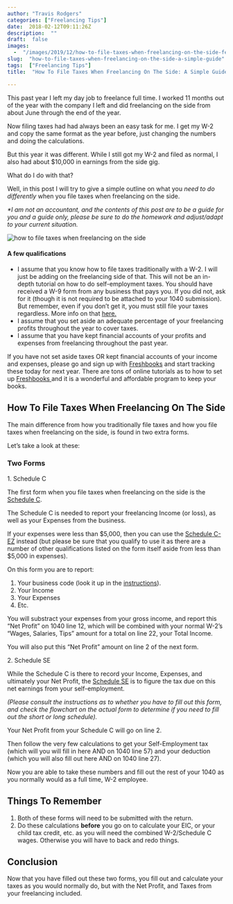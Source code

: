 ```yaml
---
author: "Travis Rodgers"
categories: ["Freelancing Tips"]
date:  2018-02-12T09:11:26Z
description:  ""
draft:  false
images: 
  -  "/images/2019/12/how-to-file-taxes-when-freelancing-on-the-side-featured.jpg"
slug:  "how-to-file-taxes-when-freelancing-on-the-side-a-simple-guide"
tags:  ["Freelancing Tips"]
title:  "How To File Taxes When Freelancing On The Side: A Simple Guide"

---
```



<p>This past year I left my day job to freelance full time. I worked 11 months out of the year with the company I left and did freelancing on the side from about June through the end of the year. </p>
<p>Now filing taxes had had always been an easy task for me. I get my W-2 and copy the same format as the year before, just changing the numbers and doing the calculations. </p>
<p>But this year it was different. While I still got my W-2 and filed as normal, I also had about $10,000 in earnings from the side gig. </p>
<p>What do I do with that?</p>
<p>Well, in this post I will try to give a simple outline on what you <em>need to do differently</em> when you file taxes when freelancing on the side. </p>
<p><em>*I am not an accountant, and the contents of this post are to be a guide for you and a guide only, please be sure to do the homework and adjust/adapt to your current situation.</em></p>
<p class="aligncenter">										<img src="/images/2019/12/how-to-file-taxes-when-freelancing-on-the-side-pinterest.jpg" alt="how to file taxes when freelancing on the side" />											</p>
<h4>A few qualifications</h4>
<ul>
<li >
										I assume that you know how to file taxes traditionally with a W-2. I will just be adding on the freelancing side of that. This will not be an in-depth tutorial on how to do self-employment taxes. You should have received a W-9 form from any business that pays you. If you did not, ask for it (though it is not required to be attached to your 1040 submission). But remember, even if you don&#8217;t get it, you must still file your taxes regardless. More info on that <a href="https://www.fool.com/taxes/2015/05/20/what-is-a-w9.aspx" target="_blank">here.</a>
									</li>
<li >
										I assume that you set aside an adequate percentage of your freelancing profits throughout the year to cover taxes.
									</li>
<li >
										I assume that you have kept financial accounts of your profits and expenses from freelancing throughout the past year.
									</li>
</ul>
<p>If you have not set aside taxes OR kept financial accounts of your income and expenses, please go and sign up with <a href="/recommends/freshbooks" target="_blank" rel="noopener">Freshbooks</a> and start tracking these today for next year. There are tons of online tutorials as to how to set up <a href="/recommends/freshbooks" target="_blank" rel="noopener">Freshbooks </a>and it is a wonderful and affordable program to keep your books. </p>
<h2>How To File Taxes When Freelancing On The Side</h2>
<p>The main difference from how you traditionally file taxes and how you file taxes when freelancing on the side, is found in two extra forms.</p>
<p>Let&#8217;s take a look at these:</p>
<h3>Two Forms</h3>
<p>1. Schedule C</p>
<p>The first form when you file taxes when freelancing on the side is the <a href="https://www.irs.gov/pub/irs-pdf/f1040sc.pdf" target="_blank" rel="noopener">Schedule C</a>. </p>
<p>The Schedule C is needed to report your freelancing Income (or loss), as well as your Expenses from the business. </p>
<p>If your expenses were less than $5,000, then you can use the <a href="https://www.irs.gov/pub/irs-pdf/f1040sce.pdf" target="_blank" rel="noopener">Schedule C-EZ</a> instead (but please be sure that you qualify to use it as there are a number of other qualifications listed on the form itself aside from less than $5,000 in expenses). </p>
<p>On this form you are to report:</p>
<ol>
<li>Your business code (look it up in the <a href="https://www.irs.gov/pub/irs-pdf/i1040sc.pdf" target="_blank" rel="noopener">instructions</a>).</li>
<li>Your Income</li>
<li>Your Expenses</li>
<li>Etc.</li>
</ol>
<p>You will substract your expenses from your gross income, and report this &#8220;Net Profit&#8221; on 1040 line 12, which will be combined with your normal W-2&#8217;s &#8220;Wages, Salaries, Tips&#8221; amount for a total on line 22, your Total Income. </p>
<p>You will also put this &#8220;Net Profit&#8221; amount on line 2 of the next form.</p>
<p>2. Schedule SE</p>
<p>While the Schedule C is there to record your Income, Expenses, and ultimately your Net Profit, the <a href="https://www.irs.gov/pub/irs-pdf/f1040sse.pdf" target="_blank" rel="noopener">Schedule SE</a> is to figure the tax due on this net earnings from your self-employment.</p>
<p><em>(Please consult the instructions as to whether you have to fill out this form, and check the flowchart on the actual form to determine if you need to fill out the short or long schedule). </em></p>
<p>Your Net Profit from your Schedule C will go on line 2.</p>
<p>Then follow the very few calculations to get your Self-Employment tax (which will you will fill in here AND on 1040 line 57) and your deduction (which you will also fill out here AND on 1040 line 27). </p>
<p>Now you are able to take these numbers and fill out the rest of your 1040 as you normally would as a full time, W-2 employee. </p>
<h2>Things To Remember</h2>
<ol>
<li>Both of these forms will need to be submitted with the return.</li>
<li>Do these calculations <strong>before</strong> you go on to calculate your EIC, or your child tax credit, etc. as you will need the combined W-2/Schedule C wages. Otherwise you will have to back and redo things. </li>
</ol>
<h2>Conclusion</h2>
<p>Now that you have filled out these two forms, you fill out and calculate your taxes as you would normally do, but with the Net Profit, and Taxes from your freelancing included. </p>




